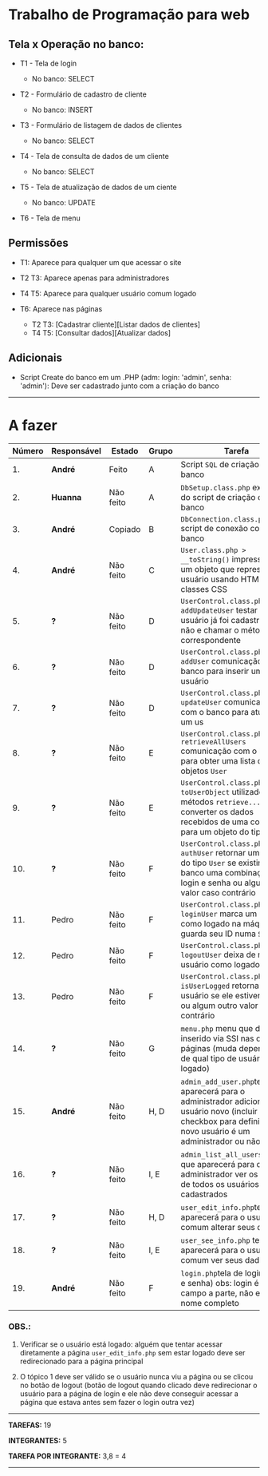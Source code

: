 
# Trabalho de Programação para web
## Tela x Operação no banco:

* T1 - Tela de login
	* No banco:  SELECT

* T2 - Formulário de cadastro de cliente
	* No banco: INSERT

* T3 - Formulário de listagem de dados de clientes
	* No banco: SELECT

* T4 - Tela de consulta de dados de um cliente
	* No banco: SELECT

* T5 - Tela de atualização de dados de um ciente
	* No banco: UPDATE

* T6 - Tela de menu

## Permissões

* T1: Aparece para qualquer um que acessar o site

* T2 T3: Aparece apenas para administradores

* T4 T5: Aparece para qualquer usuário comum logado

* T6: Aparece nas páginas 
	* T2 T3: \[Cadastrar cliente\]\[Listar dados de clientes\]
	* T4 T5: \[Consultar dados\]\[Atualizar dados\]

## Adicionais

* Script Create do banco em um .PHP 
	(adm: login: 'admin', senha: 'admin'): Deve ser cadastrado junto com a criação do banco

--------------------------------------

# A fazer

|Número|Responsável|Estado|Grupo|Tarefa|
|-|-|-|-|-|
|1. | **André** | Feito |A| Script `SQL` de criação do banco |
|2. |**Huanna**|Não feito|A|`DbSetup.class.php` execução do script de criação do banco
|3. |**André**|Copiado|B|`DbConnection.class.php` script de conexão com o banco
|4. |**André**|Não feito|C|`User.class.php > __toString()` impressão de um objeto que representa um usuário usando HTML e classes CSS
|5. |**?**|Não feito|D|`UserControl.class.php > addUpdateUser` testar se o usuário já foi cadastrado ou não e chamar o método correspondente
|6. |**?**|Não feito|D|`UserControl.class.php  > addUser` comunicação com o banco para inserir um novo usuário
|7. |**?**|Não feito|D|`UserControl.class.php  > updateUser` comunicação com o banco para atualizar um us
|8. |**?**|Não feito|E|`UserControl.class.php  > retrieveAllUsers` comunicação com o banco para obter uma lista de objetos `User`
|9. |**?**|Não feito|E|`UserControl.class.php  > toUserObject` utilizado pelos métodos `retrieve...`, converter os dados recebidos de uma consulta para um objeto do tipo `User`
|10. |**?**|Não feito|F|`UserControl.class.php  > authUser` retornar um objeto do tipo `User` se existir no banco uma combinação de login e senha ou algum outro valor caso contrário
|11. |Pedro|Não feito|F|`UserControl.class.php  > loginUser` marca um usuário como logado na máquina e guarda seu ID numa `SESSION`
|12. |Pedro|Não feito|F|`UserControl.class.php  > logoutUser` deixa de marcar o usuário como logado
|13. |Pedro|Não feito|F|`UserControl.class.php  > isUserLogged` retorna o id do usuário se ele estiver logado ou algum outro valor caso contrário
|14. |**?**|Não feito|G|`menu.php` menu que deve ser inserido via SSI nas outras páginas (muda dependendo de qual tipo de usuário está logado)
|15. |**André**|Não feito|H, D|`admin_add_user.php`tela que aparecerá para o administrador adicionar um usuário novo (incluir um checkbox para definir se o novo usuário é um administrador ou não)
|16. |**?**|Não feito|I, E|`admin_list_all_users.php`tela que aparecerá para o administrador ver os dados de todos os usuários cadastrados
|17. |**?**|Não feito|H, D|`user_edit_info.php`tela que aparecerá para o usuário comum alterar seus dados
|18. |**?**|Não feito|I, E|`user_see_info.php` tela que aparecerá para o usuário comum ver seus dados
|19. |**André**|Não feito|F|`login.php`tela de login (login e senha) obs: login é um campo a parte, não e-mail ou nome completo

### OBS.:

1. Verificar se o usuário está logado: alguém que tentar acessar diretamente a página `user_edit_info.php` sem estar logado deve ser redirecionado para a página principal

2. O tópico 1 deve ser válido se o usuário nunca viu a página ou se clicou no botão de logout (botão de logout quando clicado deve redirecionar o usuário para a página de login e ele não deve conseguir acessar a página que estava antes sem fazer o login outra vez)

----------------------------

**TAREFAS:** 19

**INTEGRANTES:** 5

**TAREFA POR INTEGRANTE:** 3,8 = 4


----------------------
